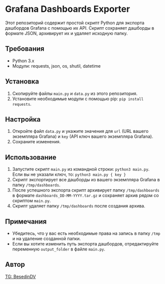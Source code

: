 # Grafana Dashboards Exporter

Этот репозиторий содержит простой скрипт Python для экспорта дашбордов Grafana с помощью их API. Скрипт сохраняет дашборды в формате JSON, архивирует их и удаляет исходную папку.

## Требования

- Python 3.x
- Модули: requests, json, os, shutil, datetime

## Установка

1. Скопируйте файлы `main.py` и `data.py` из этого репозитория.
2. Установите необходимые модули с помощью pip: `pip install requests`.

## Настройка

1. Откройте файл `data.py` и укажите значения для `url` (URL вашего экземпляра Grafana) и `key` (API ключ вашего экземпляра Grafana).
2. Сохраните изменения.

## Использование

1. Запустите скрипт `main.py` из командной строки: `python3 main.py`. Если вы не указали ключ, то: `python3 main.py { key }`
2. Скрипт экспортирует все дашборды из вашего экземпляра Grafana в папку `/tmp/dashboards`.
3. После успешного экспорта скрипт архивирует папку `/tmp/dashboards` в формате `dashboards_DD-MM-YYYY.tar.gz` и сохраняет архив рядом со скриптом `main.py`.
4. Скрипт удаляет папку `/tmp/dashboards` после создания архива.

## Примечания

- Убедитесь, что у вас есть необходимые права на запись в папку `/tmp` и на удаление созданной папки.
- Если вы хотите изменить путь экспорта дашбордов, отредактируйте переменную `output_folder` в файле `main.py`.

## Автор

[TG: BesedinDV](https://t.me/BesedinDV)

